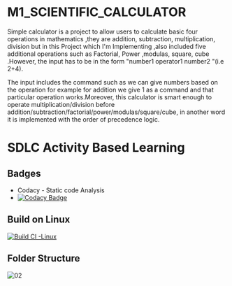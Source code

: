 # M1_SCIENTIFIC_CALCULATOR

Simple calculator is a project to allow users to calculate basic four operations in mathematics ,they are addition, subtraction, multiplication, division but in this Project which I'm Implementing ,also included five additional operations such as Factorial, Power ,modulas, square, cube .However, the input has to be in the form "number1 operator1 number2 "(i.e 2+4).

The input includes the command such as we can give numbers based on the operation for example for addition we give 1 as a command and that particular operation works.Moreover, this calculator is smart enough to operate multiplication/division before addition/subtraction/factorial/power/modulas/square/cube, in another word it is implemented with the order of precedence logic.
# SDLC Activity Based Learning
## Badges
* Codacy - Static code Analysis
* [![Codacy Badge](https://app.codacy.com/project/badge/Grade/8a178d8cf59c4ead82459b4ff4d5c74c)](https://www.codacy.com/gh/KUMARNUNAVATH/M1_SCIENTIFIC_CALCULATOR/dashboard?utm_source=github.com&amp;utm_medium=referral&amp;utm_content=KUMARNUNAVATH/M1_SCIENTIFIC_CALCULATOR&amp;utm_campaign=Badge_Grade) 
## Build on Linux
[![Build CI -Linux](https://github.com/KUMARNUNAVATH/M1_SCIENTIFIC_CALCULATOR/actions/workflows/c-cpp.yml/badge.svg)](https://github.com/KUMARNUNAVATH/M1_SCIENTIFIC_CALCULATOR/actions/workflows/c-cpp.yml)
## 


## Folder Structure

![02](https://user-images.githubusercontent.com/101395036/159779724-ff1abd40-da7b-4e67-a7d5-a581b5d757fc.png)
